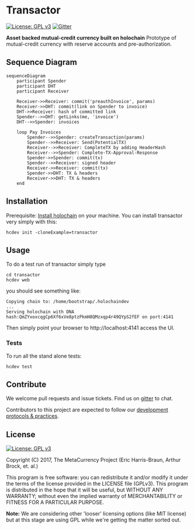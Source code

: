 # Transactor

[![License: GPL v3](https://img.shields.io/badge/License-GPL%20v3-blue.svg)](http://www.gnu.org/licenses/gpl-3.0)
[![Gitter](https://badges.gitter.im/metacurrency/holochain.svg)](https://gitter.im/metacurrency/holochain?utm_source=badge&utm_medium=badge&utm_campaign=pr-badge&utm_content=body_badge)

**Asset backed mutual-credit currency built on holochain**
Prototype of mutual-credit currency with reserve accounts and pre-authorization.
## Sequence Diagram

```mermaid
sequenceDiagram
    participant Spender
    participant DHT
    participant Receiver

    Receiver->>Receiver: commit('preauthInvoice', params)
    Receiver->>DHT: commit(link on Spender to invoice)
    DHT->>Receiver: hash of committed link
    Spender-->>DHT: getLinks(me, 'invoice')
    DHT-->>Spender: invoices

    loop Pay Invoices
        Spender-->>Spender: createTransaction(params)
        Spender-->>Receiver: Send(PotentialTX)
        Receiver-->>Receiver: CompleteTX by adding HeaderHash
        Receiver-->>Spender: Complete-TX-Approval-Response
        Spender->>Spender: commit(tx)
        Spender-->>Receiver: signed header
        Receiver->>Receiver: commit(tx)
        Spender->>DHT: TX & headers
        Receiver->>DHT: TX & headers
    end

```

## Installation

Prerequisite: [Install holochain](https://github.com/metacurrency/holochain/#installation) on your machine.
You can install transactor very simply with this:

``` shell
hcdev init -cloneExample=transactor

```

## Usage

To do a test run of transactor simply type

``` shell
cd transactor
hcdev web
```
you should see something like:

``` shell
Copying chain to: /home/bootstrap/.holochaindev
...
Serving holochain with DNA hash:QmZYxoxcqgCp6Xf6xVe8ptzPkmH8QMzxqp4r49QYpS2fEF on port:4141
```
Then simply point your browser to http://localhost:4141 access the UI.

### Tests
To run all the stand alone tests:

``` shell
hcdev test
```

## Contribute
We welcome pull requests and issue tickets.  Find us on [gitter](https://gitter.im/metacurrency/holochain) to chat.

Contributors to this project are expected to follow our [development protocols & practices](https://github.com/metacurrency/holochain/wiki/Development-Protocols).


## License
[![License: GPL v3](https://img.shields.io/badge/License-GPL%20v3-blue.svg)](http://www.gnu.org/licenses/gpl-3.0)

Copyright (C) 2017, The MetaCurrency Project (Eric Harris-Braun, Arthur Brock, et. al.)

This program is free software: you can redistribute it and/or modify it under the terms of the license provided in the LICENSE file (GPLv3).  This program is distributed in the hope that it will be useful, but WITHOUT ANY WARRANTY; without even the implied warranty of MERCHANTABILITY or FITNESS FOR A PARTICULAR PURPOSE.

**Note:** We are considering other 'looser' licensing options (like MIT license) but at this stage are using GPL while we're getting the matter sorted out.
